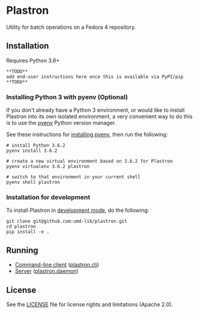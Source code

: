 # Plastron

Utility for batch operations on a Fedora 4 repository.

## Installation

Requires Python 3.6+

```
**TODO**
add end-user instructions here once this is available via PyPI/pip
**TODO**
```

### Installing Python 3 with pyenv (Optional)

If you don't already have a Python 3 environment, or would like to install Plastron
into its own isolated environment, a very convenient way to do this is to use the
[pyenv] Python version manager.

See these instructions for [installing pyenv](https://github.com/pyenv/pyenv#installation),
then run the following:

```
# install Python 3.6.2
pyenv install 3.6.2

# create a new virtual environment based on 3.6.2 for Plastron
pyenv virtualenv 3.6.2 plastron

# switch to that environment in your current shell
pyenv shell plastron
```

### Installation for development

To install Plastron in [development mode], do the following:

```
git clone git@github.com:umd-lib/plastron.git
cd plastron
pip install -e .
```

## Running

* [Command-line client](docs/cli.md) ([plastron.cli](plastron/cli.py))
* [Server](docs/daemon.md) ([plastron.daemon](plastron/daemon.py))

## License

See the [LICENSE](LICENSE.md) file for license rights and limitations (Apache 2.0).

[pyenv]: https://github.com/pyenv/pyenv
[development mode]: https://packaging.python.org/tutorials/installing-packages/#installing-from-vcs
